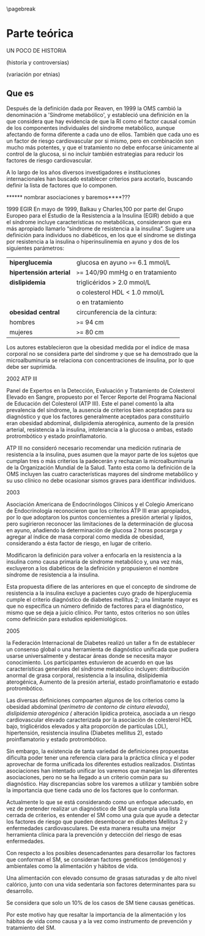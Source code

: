 \pagebreak

# Parte teórica

UN POCO DE HISTORIA 

(historia y controversias) 

(variación por etnias) 

## Que es

Después de la definición dada por Reaven, en 1999 la OMS cambió la denominación a 'Síndrome metabólico', y estableció una definición en la que considera que hay evidencia de que la RI como el factor causal común de los componentes individuales del síndrome metabólico, aunque afectando de forma diferente a cada uno de ellos. También que cada uno es un factor de riesgo cardiovascular por si mismo, pero en combinación son mucho más potentes, y que el tratamiento no debe enfocarse únicamente al control de la glucosa, si no incluir también estrategias para reducir los factores de riesgo cardiovascular. 

A lo largo de los años diversos investigadores e instituciones internacionales han buscado establecer criterios para acotarlo, buscando definir la lista de factores que lo componen.
 
****** nombrar asociaciones y baremos****??? 


1999 EGIR
En mayo de 1999, Balkau y Charles,100 por parte del Grupo Europeo para el Estudio de la Resistencia a la Insulina (EGIR) debido a que el síndrome incluye características no metabólicas, consideraron que era más apropiado llamarlo “síndrome de resistencia a la insulina”. Sugiere una definición para individuos no diabéticos, en los que el síndrome se distinga por resistencia a la insulina o hiperinsulinemia en ayuno y dos de los siguientes parámetros: 

|  | |
| - | --- |
| **hiperglucemia** | glucosa en ayuno  `>`= 6.1 mmol/L |
| **hipertensión arterial** | `>`= 140/90 mmHg o en tratamiento |
| **dislipidemia** | triglicéridos  >  2.0  mmol/L |
| | o  colesterol HDL < 1.0 mmol/L |
| | o en tratamiento |
| **obesidad  central** | circunferencia  de  la  cintura: |
| hombres | `>`= 94 cm |
| mujeres | `>`= 80 cm |


Los autores establecieron que la obesidad medida por el índice de masa corporal no se considera parte del síndrome y que se ha demostrado que la microalbuminuria se relaciona con concentraciones de insulina, por lo que debe ser suprimida.

2002 ATP III

Panel de Expertos en la Detección, Evaluación y Tratamiento de Colesterol Elevado en Sangre, propuesto por el Tercer Reporte del Programa Nacional de Educación del Colesterol (ATP III). Este el panel comentó la alta prevalencia del síndrome, la ausencia de criterios bien aceptados para su diagnóstico y que los factores generalmente aceptados para constituirlo eran obesidad abdominal, dislipidemia aterogénica, aumento de la presión arterial, resistencia a la insulina, intolerancia a la glucosa o ambas, estado protrombótico y estado proinflamatorio.

ATP III no consideró necesario recomendar una medición rutinaria de resistencia a la insulina, pues asumen que la mayor parte de los sujetos que cumplan tres o más criterios la padecerán y rechazan la microalbuminuria de la Organización Mundial de la Salud. Tanto esta como la definición de la OMS incluyen las cuatro características mayores del síndrome metabólico y su 
uso clínico no debe ocasionar sismos graves para identificar individuos.

2003

Asociación  Americana  de  Endocrinólogos  Clínicos  y  el  Colegio  Americano  de  Endocrinología reconocieron  que  los  criterios ATP  III  eran  apropiados,  por  lo  que  adoptaron  los  puntos concernientes a presión arterial y lípidos, pero sugirieron reconocer las limitaciones de la determinación de glucosa en ayuno, añadiendo la determinación de glucosa 2 horas poscarga y agregar al índice de masa corporal como medida de obesidad, considerando a ésta factor de riesgo, en lugar de criterio.

Modificaron la definición para volver a enfocarla en la resistencia a la insulina como causa primaria de síndrome metabólico y, una vez más, excluyeron a los diabéticos de la definición y propusieron el nombre síndrome de resistencia a la insulina.

Esta propuesta difiere de las anteriores en que el concepto de síndrome de resistencia a la insulina excluye a pacientes cuyo grado de hiperglucemia cumple el criterio diagnóstico de diabetes mellitus 2; una limitante mayor es que no especifica un número definido de factores para el diagnóstico, mismo que se deja a juicio clínico. Por tanto, estos criterios no son útiles como definición para estudios epidemiológicos.

2005

la Federación Internacional de Diabetes realizó un taller a fin de establecer un consenso global o una herramienta de diagnóstico unificada que pudiera usarse universalmente y destacar áreas donde se necesita mayor conocimiento. Los participantes estuvieron de acuerdo en que las características generales del síndrome metabólico incluyen: distribución  anormal  de  grasa  corporal, 
resistencia a la insulina, dislipidemia aterogénica, Aumento  de  la  presión  arterial, estado proinflamatorio e estado protrombótico.

Las diversas definiciones compoarten algunos de los criterios como la obesidad abdominal (*perímetro de contorno de cintura elevado), dislipidemia aterogénica (* alteración lipídica proteica, asociada a un riesgo cardiovascular elevado caracterizada por la asociación de colesterol HDL bajo, triglicéridos elevados y alta proporción de partículas LDL), hipertensión, resistencia insulina (Diabetes mellitus 2), estado proinflamatorio y estado protrombótico.

Sin embargo, la existencia de tanta variedad de definiciones propuestas dificulta poder tener una referencia clara para la práctica clínica y el poder aprovechar de forma unificada los diferentes estudios realizados. Distintas asociaciones han intentado unificar los varemos que manejan las diferentes asociaciones, pero no se ha llegado a un criterio común para su diagnóstico. Hay discrepancias sobre los varemos a utilizar y también sobre la importancia que tiene cada uno de los factores que lo conforman. 

Actualmente lo que se está considerando como un enfoque adecuado, en vez de pretender realizar un diagnóstico de SM que cumpla una lista cerrada de criterios, es entender el SM como una guía que ayude a detectar los factores de riesgo que pueden desembocar en diabetes Mellitus 2 y enfermedades cardiovasculares. De esta manera resulta una mejor herramienta clínica para la prevención y detección del riesgo de esas enfermedades. 

Con respecto a los posibles desencadenantes para desarrollar los factores que conforman el SM, se consideran factores genéticos (endógenos) y ambientales como la alimentación y hábitos de vida. 

Una alimentación con elevado consumo de grasas saturadas y de alto nivel calórico, junto con una vida sedentaria son factores determinantes para su desarrollo. 

 Se considera que solo un 10% de los casos de SM tiene causas genéticas. 

Por este motivo hay que resaltar la importancia de la alimentación y los hábitos de vida como causa y a la vez como instrumento de prevención y tratamiento del SM. 
